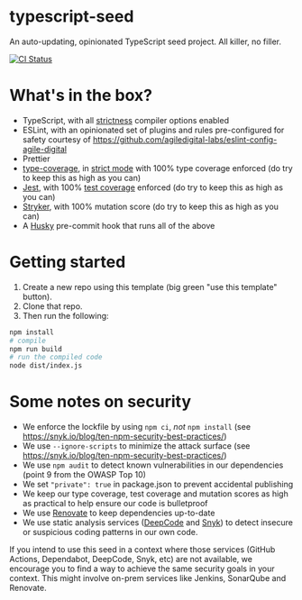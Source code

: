 typescript-seed
===============

An auto-updating, opinionated TypeScript seed project. All killer, no filler.

[![CI Status](https://github.com/agiledigital-labs/typescript-seed/actions/workflows/node.js.yml/badge.svg)](https://github.com/agiledigital-labs/typescript-seed/actions/workflows/node.js.yml)

What's in the box?
==================

* TypeScript, with all [strictness](https://www.typescriptlang.org/tsconfig#strict) compiler options enabled
* ESLint, with an opinionated set of plugins and rules pre-configured for safety courtesy of https://github.com/agiledigital-labs/eslint-config-agile-digital
* Prettier
* [type-coverage](https://github.com/plantain-00/type-coverage), in [strict mode](https://github.com/plantain-00/type-coverage#strict-mode) with 100% type coverage enforced (do try to keep this as high as you can)
* [Jest](https://jestjs.io/docs/getting-started), with 100% [test coverage](https://jestjs.io/docs/next/configuration#coveragethreshold-object) enforced (do try to keep this as high as you can)
* [Stryker](https://stryker-mutator.io/), with 100% mutation score (do try to keep this as high as you can)
* A [Husky](https://github.com/typicode/husky) pre-commit hook that runs all of the above

Getting started
===============

1. Create a new repo using this template (big green "use this template" button).
2. Clone that repo.
3. Then run the following:

```sh
npm install
# compile
npm run build
# run the compiled code
node dist/index.js
```

Some notes on security
======================

* We enforce the lockfile by using `npm ci`, _not_ `npm install` (see https://snyk.io/blog/ten-npm-security-best-practices/)
* We use `--ignore-scripts` to minimize the attack surface (see https://snyk.io/blog/ten-npm-security-best-practices/)
* We use `npm audit` to detect known vulnerabilities in our dependencies (point 9 from the OWASP Top 10)
* We set `"private": true` in package.json to prevent accidental publishing
* We keep our type coverage, test coverage and mutation scores as high as practical to help ensure our code is bulletproof
* We use [Renovate](https://github.com/renovatebot/renovate) to keep dependencies up-to-date
* We use static analysis services ([DeepCode](https://www.deepcode.ai/) and [Snyk](https://app.snyk.io)) to detect insecure or suspicious coding patterns in our own code.

If you intend to use this seed in a context where those services (GitHub Actions, Dependabot, DeepCode, Snyk, etc) are not available, we encourage you to find a way to achieve the same security goals in your context. This might involve on-prem services like Jenkins, SonarQube and Renovate.
